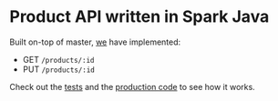 # Product API written in Spark Java
Built on-top of master, [we](https://github.com/SirXOPHER) have implemented:
* GET `/products/:id`
* PUT `/products/:id`

Check out the [tests](./src/test) and the [production code](./src/main) to see how it works.